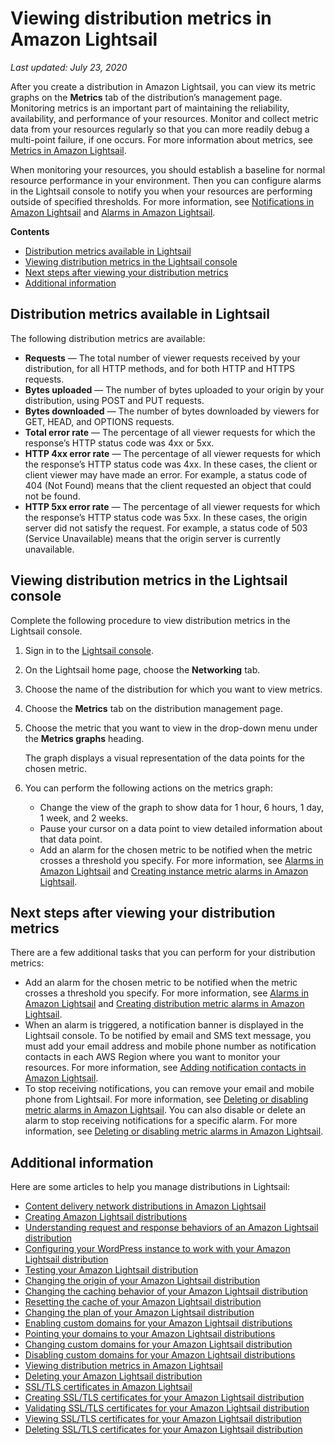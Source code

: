 # Viewing distribution metrics in Amazon Lightsail<a name="amazon-lightsail-viewing-distribution-health-metrics"></a>

 *Last updated: July 23, 2020* 

After you create a distribution in Amazon Lightsail, you can view its metric graphs on the **Metrics** tab of the distribution’s management page\. Monitoring metrics is an important part of maintaining the reliability, availability, and performance of your resources\. Monitor and collect metric data from your resources regularly so that you can more readily debug a multi\-point failure, if one occurs\. For more information about metrics, see [Metrics in Amazon Lightsail](amazon-lightsail-resource-health-metrics.md)\.

When monitoring your resources, you should establish a baseline for normal resource performance in your environment\. Then you can configure alarms in the Lightsail console to notify you when your resources are performing outside of specified thresholds\. For more information, see [Notifications in Amazon Lightsail](amazon-lightsail-notifications.md) and [Alarms in Amazon Lightsail](amazon-lightsail-alarms.md)\.

**Contents**
+ [Distribution metrics available in Lightsail](#distribution-metrics)
+ [Viewing distribution metrics in the Lightsail console](#viewing-distribution-metrics-console)
+ [Next steps after viewing your distribution metrics](#next-steps-viewing-distribution-metrics)
+ [Additional information](#viewing-distribution-metrics-additional-information)

## Distribution metrics available in Lightsail<a name="distribution-metrics"></a>

The following distribution metrics are available:
+ **Requests** — The total number of viewer requests received by your distribution, for all HTTP methods, and for both HTTP and HTTPS requests\.
+ **Bytes uploaded** — The number of bytes uploaded to your origin by your distribution, using POST and PUT requests\.
+ **Bytes downloaded** — The number of bytes downloaded by viewers for GET, HEAD, and OPTIONS requests\.
+ **Total error rate** — The percentage of all viewer requests for which the response’s HTTP status code was 4xx or 5xx\.
+ **HTTP 4xx error rate** — The percentage of all viewer requests for which the response’s HTTP status code was 4xx\. In these cases, the client or client viewer may have made an error\. For example, a status code of 404 \(Not Found\) means that the client requested an object that could not be found\.
+ **HTTP 5xx error rate** — The percentage of all viewer requests for which the response’s HTTP status code was 5xx\. In these cases, the origin server did not satisfy the request\. For example, a status code of 503 \(Service Unavailable\) means that the origin server is currently unavailable\.

## Viewing distribution metrics in the Lightsail console<a name="viewing-distribution-metrics-console"></a>

Complete the following procedure to view distribution metrics in the Lightsail console\.

1. Sign in to the [Lightsail console](https://lightsail.aws.amazon.com/)\.

1. On the Lightsail home page, choose the **Networking** tab\.

1. Choose the name of the distribution for which you want to view metrics\.

1. Choose the **Metrics** tab on the distribution management page\.

1. Choose the metric that you want to view in the drop\-down menu under the **Metrics graphs** heading\.

   The graph displays a visual representation of the data points for the chosen metric\.

1. You can perform the following actions on the metrics graph:
   + Change the view of the graph to show data for 1 hour, 6 hours, 1 day, 1 week, and 2 weeks\.
   + Pause your cursor on a data point to view detailed information about that data point\.
   + Add an alarm for the chosen metric to be notified when the metric crosses a threshold you specify\. For more information, see [Alarms in Amazon Lightsail](amazon-lightsail-alarms.md) and [Creating instance metric alarms in Amazon Lightsail](amazon-lightsail-adding-distribution-health-metric-alarms.md)\.

## Next steps after viewing your distribution metrics<a name="next-steps-viewing-distribution-metrics"></a>

There are a few additional tasks that you can perform for your distribution metrics:
+ Add an alarm for the chosen metric to be notified when the metric crosses a threshold you specify\. For more information, see [Alarms in Amazon Lightsail](amazon-lightsail-alarms.md) and [Creating distribution metric alarms in Amazon Lightsail](amazon-lightsail-adding-distribution-health-metric-alarms.md)\.
+ When an alarm is triggered, a notification banner is displayed in the Lightsail console\. To be notified by email and SMS text message, you must add your email address and mobile phone number as notification contacts in each AWS Region where you want to monitor your resources\. For more information, see [Adding notification contacts in Amazon Lightsail](amazon-lightsail-adding-editing-notification-contacts.md)\.
+ To stop receiving notifications, you can remove your email and mobile phone from Lightsail\. For more information, see [Deleting or disabling metric alarms in Amazon Lightsail](amazon-lightsail-deleting-notification-contacts.md)\. You can also disable or delete an alarm to stop receiving notifications for a specific alarm\. For more information, see [Deleting or disabling metric alarms in Amazon Lightsail](amazon-lightsail-deleting-health-metric-alarms.md)\.

## Additional information<a name="viewing-distribution-metrics-additional-information"></a>

Here are some articles to help you manage distributions in Lightsail:
+ [Content delivery network distributions in Amazon Lightsail](amazon-lightsail-content-delivery-network-distributions.md)
+ [Creating Amazon Lightsail distributions](amazon-lightsail-creating-content-delivery-network-distribution.md)
+ [Understanding request and response behaviors of an Amazon Lightsail distribution](amazon-lightsail-distribution-request-and-response.md)
+ [Configuring your WordPress instance to work with your Amazon Lightsail distribution](amazon-lightsail-editing-wp-config-for-distribution.md)
+ [Testing your Amazon Lightsail distribution](amazon-lightsail-testing-distribution.md)
+ [Changing the origin of your Amazon Lightsail distribution](amazon-lightsail-changing-distribution-origin.md)
+ [Changing the caching behavior of your Amazon Lightsail distribution](amazon-lightsail-changing-default-cache-behavior.md)
+ [Resetting the cache of your Amazon Lightsail distribution](amazon-lightsail-resetting-distribution-cache.md)
+ [Changing the plan of your Amazon Lightsail distribution](amazon-lighstail-changing-distribution-plan.md)
+ [Enabling custom domains for your Amazon Lightsail distributions](amazon-lightsail-enabling-distribution-custom-domains.md)
+ [Pointing your domains to your Amazon Lightsail distributions](amazon-lightsail-point-domain-to-distribution.md)
+ [Changing custom domains for your Amazon Lightsail distribution](amazon-lightsail-changing-distribution-custom-domains.md)
+ [Disabling custom domains for your Amazon Lightsail distributions](amazon-lightsail-disabling-distribution-custom-domains.md)
+ [Viewing distribution metrics in Amazon Lightsail](#amazon-lightsail-viewing-distribution-health-metrics)
+ [Deleting your Amazon Lightsail distribution](amazon-lightsail-deleting-distribution.md)
+ [SSL/TLS certificates in Amazon Lightsail](understanding-tls-ssl-certificates-in-lightsail-https.md)
+ [Creating SSL/TLS certificates for your Amazon Lightsail distribution](amazon-lightsail-create-a-distribution-certificate.md)
+ [Validating SSL/TLS certificates for your Amazon Lightsail distribution](amazon-lightsail-validating-a-distribution-certificate.md)
+ [Viewing SSL/TLS certificates for your Amazon Lightsail distribution](amazon-lightsail-viewing-distribution-certificates.md)
+ [Deleting SSL/TLS certificates for your Amazon Lightsail distribution](amazon-lightsail-deleting-distribution-certificates.md)